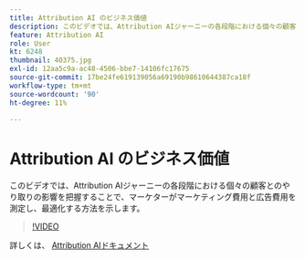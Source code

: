 ```yaml
---
title: Attribution AI のビジネス価値
description: このビデオでは、Attribution AIジャーニーの各段階における個々の顧客とのやり取りの影響を把握することで、マーケターがマーケティング費用と広告費用を測定し、最適化する方法を示します。
feature: Attribution AI
role: User
kt: 6248
thumbnail: 40375.jpg
exl-id: 12aa5c9a-ac48-4506-bbe7-14106fc17675
source-git-commit: 17be24fe619139056a69190b98610644387ca18f
workflow-type: tm+mt
source-wordcount: '90'
ht-degree: 11%

---
```


# Attribution AI のビジネス価値

このビデオでは、Attribution AIジャーニーの各段階における個々の顧客とのやり取りの影響を把握することで、マーケターがマーケティング費用と広告費用を測定し、最適化する方法を示します。

>[!VIDEO](https://video.tv.adobe.com/v/40375?quality=12&learn=on)

詳しくは、 [Attribution AIドキュメント](https://experienceleague.adobe.com/docs/experience-platform/intelligent-services/attribution-ai/overview.html)

